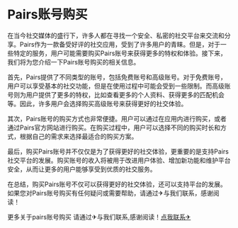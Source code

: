 # Pairs账号购买

在当今社交媒体的盛行下，许多人都在寻找一个安全、私密的社交平台来交流和分享。Pairs作为一款备受好评的社交应用，受到了许多用户的青睐。但是，对于一些特定的服务，用户可能需要购买Pairs账号来获得更多的特权和体验。接下来，我们将为您介绍一下Pairs账号购买的相关信息。

首先，Pairs提供了不同类型的账号，包括免费账号和高级账号。对于免费账号，用户可以享受基本的社交功能，但是在使用过程中可能会受到一些限制。而高级账号则为用户提供了更多的特权，比如查看更多的个人资料、获得更多的匹配机会等。因此，许多用户会选择购买高级账号来获得更好的社交体验。

其次，Pairs账号的购买方式也非常便捷。用户可以通过在应用内进行购买，或者通过Pairs官方网站进行购买。在购买过程中，用户可以选择不同的购买时长和方式，根据自己的需求来选择最适合的购买方案。

最后，购买Pairs账号并不仅仅是为了获得更好的社交体验，更重要的是支持Pairs社交平台的发展。购买账号的收入将被用于改进用户体验、增加新功能和维护平台安全，从而让更多的用户能够享受到优质的社交服务。

在总结，购买Pairs账号不仅可以获得更好的社交体验，还可以支持平台的发展。如果您对Pairs账号购买有任何疑问或需要帮助，请通过✈与我们联系，感谢阅读！

更多关于pairs账号购买 请通过✈与我们联系,感谢阅读！[点我联系✈](https://en.G208.com)